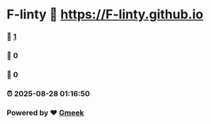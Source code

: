 # F-linty :link: https://F-linty.github.io 
### :page_facing_up: [1](https://F-linty.github.io/tag.html) 
### :speech_balloon: 0 
### :hibiscus: 0 
### :alarm_clock: 2025-08-28 01:16:50 
### Powered by :heart: [Gmeek](https://github.com/Meekdai/Gmeek)
